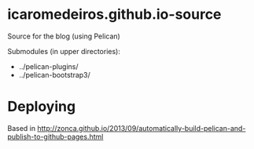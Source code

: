 icaromedeiros.github.io-source
==============================

Source for the blog (using Pelican)

Submodules (in upper directories):

* ../pelican-plugins/
* ../pelican-bootstrap3/

Deploying
=========

Based in http://zonca.github.io/2013/09/automatically-build-pelican-and-publish-to-github-pages.html


